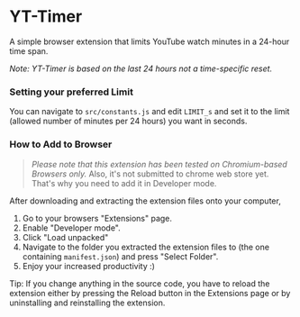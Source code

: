 # YT-Timer

A simple browser extension that limits YouTube watch minutes in a 24-hour time span.

*Note: YT-Timer is based on the last 24 hours not a time-specific reset.*

### Setting your preferred Limit

You can navigate to `src/constants.js` and edit `LIMIT_s` and set it to the limit (allowed number of minutes per 24 hours) you want in seconds. 


### How to Add to Browser

> *Please note that this extension has been tested on Chromium-based Browsers only.*
> Also, it's not submitted to chrome web store yet. That's why you need to add it in Developer mode.

After downloading and extracting the extension files onto your computer,
1. Go to your browsers "Extensions" page.
2. Enable "Developer mode".
3. Click "Load unpacked"
4. Navigate to the folder you extracted the extension files to (the one containing `manifest.json`) and press "Select Folder".
5. Enjoy your increased productivity :)

Tip: If you change anything in the source code, you have to reload the extension either by pressing the Reload button in the Extensions page or by uninstalling and reinstalling the extension.
